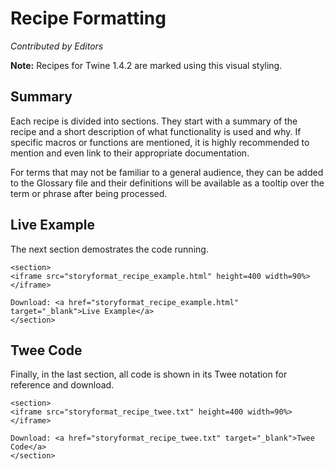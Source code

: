 # Recipe Formatting

*Contributed by Editors*

<div class="information"><strong>Note:</strong> Recipes for Twine 1.4.2 are marked using this visual styling.</div>

## Summary
Each recipe is divided into sections. They start with a summary of the recipe and a short description of what functionality is used and why. If specific macros or functions are mentioned, it is highly recommended to mention and even link to their appropriate documentation.

For terms that may not be familiar to a general audience, they can be added to the Glossary file and their definitions will be available as a tooltip over the term or phrase after being processed.

## Live Example

The next section demostrates the code running.
```
<section>
<iframe src="storyformat_recipe_example.html" height=400 width=90%></iframe>

Download: <a href="storyformat_recipe_example.html" target="_blank">Live Example</a>
</section>
```

## Twee Code

Finally, in the last section, all code is shown in its Twee notation for reference and download.
```
<section>
<iframe src="storyformat_recipe_twee.txt" height=400 width=90%></iframe>

Download: <a href="storyformat_recipe_twee.txt" target="_blank">Twee Code</a>
</section>
```

